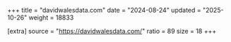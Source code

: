 +++
title = "davidwalesdata.com"
date = "2024-08-24"
updated = "2025-10-26"
weight = 18833

[extra]
source = "https://davidwalesdata.com/"
ratio = 89
size = 18
+++
